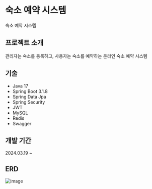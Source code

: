 # 숙소 예약 시스템
숙소 예약 시스템


## 프로젝트 소개
관리자는 숙소를 등록하고, 사용자는 숙소를 예약하는 온라인 숙소 예약 시스템


## 기술
- Java 17
- Spring Boot 3.1.8
- Spring Data Jpa
- Spring Security
- JWT
- MySQL
- Redis
- Swagger


## 개발 기간
2024.03.19 ~ 


## ERD
![image](https://github.com/GiSung-Song/room_reservation/assets/83264696/d16b752c-9903-4029-b8f0-516271f9c8dc)

